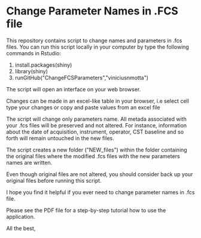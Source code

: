 # Change Parameter Names in .FCS file
This repository contains script to change names and parameters in .fcs files.
You can run this script locally in your computer by type the following commands in Rstudio:
1. install.packages(shiny)
2. library(shiny)
3. runGitHub("ChangeFCSParameters","viniciusnmotta")

The script will open an interface on your web browser.

Changes can be made in an excel-like table in your browser, i.e select cell type your changes or copy and paste values from an excel file

The script will change only parameters name. All metada associated with your .fcs files will be preserved and not altered.
For instance, information about the date of acquisition, instrument, operator, CST baseline and so forth will remain untouched in the new files.

The script creates a new folder ("NEW_files") within the folder containing the original files where the modified .fcs files with the new parameters names are written.

Even though original files are not altered, you should consider back up your original files before running this script.

I hope you find it helpful if you ever need to change parameter names in .fcs file.

Please see the PDF file for a step-by-step tutorial how to use the application.

All the best,

